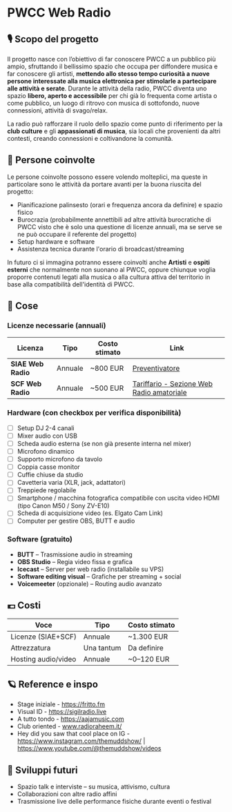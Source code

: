 # PWCC Web Radio

## 🎙️ Scopo del progetto

Il progetto nasce con l’obiettivo di far conoscere PWCC a un pubblico più ampio, sfruttando il bellissimo spazio che occupa per diffondere musica e far conoscere gli artisti, **mettendo allo stesso tempo curiosità a nuove persone interessate alla musica elettronica per stimolarle a partecipare alle attività e serate**.
Durante le attività della radio, PWCC diventa uno spazio **libero, aperto e accessibile** per chi già lo frequenta come artista o come pubblico, un luogo di ritrovo con musica di sottofondo, nuove connessioni, attività di svago/relax.

La radio può rafforzare il ruolo dello spazio come punto di riferimento per la **club culture** e gli **appassionati di musica**, sia locali che provenienti da altri contesti, creando connessioni e coltivandone la comunità.

## 👤 Persone coinvolte

Le persone coinvolte possono essere volendo molteplici, ma queste in particolare sono le attività da portare avanti per la buona riuscita del progetto:
- Pianificazione palinsesto (orari e frequenza ancora da definire) e spazio fisico
- Burocrazia (probabilmente annettibili ad altre attività burocratiche di PWCC visto che è solo una questione di licenze annuali, ma se serve se ne può occupare il referente del progetto)
- Setup hardware e software
- Assistenza tecnica durante l'orario di broadcast/streaming

In futuro ci si immagina potranno essere coinvolti anche **Artisti** e **ospiti esterni** che normalmente non suonano al PWCC, oppure chiunque voglia proporre contenuti legati alla musica o alla cultura attiva del territorio in base alla compatibilità dell'identità di PWCC.

## 🧱 Cose

### Licenze necessarie (annuali)

| Licenza               | Tipo      | Costo stimato  |                                                     Link                                                                 |
|-----------------------|-----------|----------------|--------------------------------------------------------------------------------------------------------------------------|
| **SIAE Web Radio**    | Annuale   | ~800 EUR       |  [Preventivatore](https://servizionline.siae.it/it/sol_goal/public)                                                      |
| **SCF Web Radio**     | Annuale   | ~500 EUR       |  [Tariffario - Sezione Web Radio amatoriale](https://www.scfitalia.it/kdocs/2118539/tariffario_scf_broad_e_web_2024.pdf) |

### Hardware (con checkbox per verifica disponibilità)

- [ ] Setup DJ 2-4 canali
- [ ] Mixer audio con USB
- [ ] Scheda audio esterna (se non già presente interna nel mixer)
- [ ] Microfono dinamico
- [ ] Supporto microfono da tavolo
- [ ] Coppia casse monitor
- [ ] Cuffie chiuse da studio
- [ ] Cavetteria varia (XLR, jack, adattatori)
- [ ] Treppiede regolabile
- [ ] Smartphone / macchina fotografica compatibile con uscita video HDMI (tipo Canon M50 / Sony ZV-E10)  
- [ ] Scheda di acquisizione video (es. Elgato Cam Link)  
- [ ] Computer per gestire OBS, BUTT e audio  

### Software (gratuito)

- **BUTT** – Trasmissione audio in streaming  
- **OBS Studio** – Regia video fissa e grafica  
- **Icecast** – Server per web radio (installabile su VPS)  
- **Software editing visual** – Grafiche per streaming + social
- **Voicemeeter** (opzionale) – Routing audio avanzato  

## 💶 Costi

| Voce                  | Tipo       | Costo stimato   |
|-----------------------|------------|------------------|
| Licenze (SIAE+SCF)    | Annuale    | ~1.300 EUR       |
| Attrezzatura          | Una tantum | Da definire      |
| Hosting audio/video   | Annuale    | ~0–120 EUR       |

## 🪐 Reference e inspo

- Stage iniziale - https://fritto.fm
- Visual ID - https://sigilradio.live
- A tutto tondo - https://aajamusic.com
- Club oriented - www.radioraheem.it/
- Hey did you saw that cool place on IG - https://www.instagram.com/themuddshow/ | https://www.youtube.com/@themuddshow/videos


## 🔄 Sviluppi futuri

- Spazio talk e interviste – su musica, attivismo, cultura  
- Collaborazioni con altre radio affini  
- Trasmissione live delle performance fisiche durante eventi o festival

